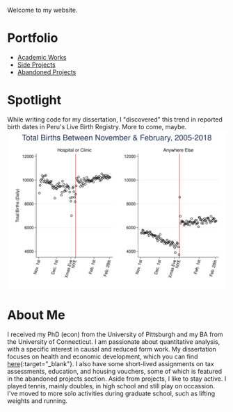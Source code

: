 <head>
<!-- Global site tag (gtag.js) - Google Analytics -->
<script async src="https://www.googletagmanager.com/gtag/js?id=G-Q91MKWFJ5G"></script>
<script>
  window.dataLayer = window.dataLayer || [];
  function gtag(){dataLayer.push(arguments);}
  gtag('js', new Date());

  gtag('config', 'G-Q91MKWFJ5G');
</script>
</head> 

Welcome to my website. 
# Portfolio
+ [Academic Works](/academic.md) 
+ [Side Projects](/side.md)
+ [Abandoned Projects](/graveyard.md)

# Spotlight
While writing code for my dissertation, I "discovered" this trend in reported birth dates in Peru's Live Birth Registry. More to come, maybe.
![Main](/pictures/peru_hospital_vs_other_births2005-2018.svg) 

# About Me
I received my PhD (econ) from the University of Pittsburgh and my BA from the University of Connecticut. I am passionate about quantitative analysis, with a specific interest in causal and reduced form work. My dissertation focuses on health and economic development, which you can find [here](http://d-scholarship.pitt.edu/44976/){:target="_blank"}. I also have some short-lived assignments on tax assessments, education, and housing vouchers, some of which is featured in the abandoned projects section. Aside from projects, I like to stay active. I played tennis, mainly doubles, in high school and still play on occassion. I've moved to more solo activities during graduate school, such as lifting weights and running.
